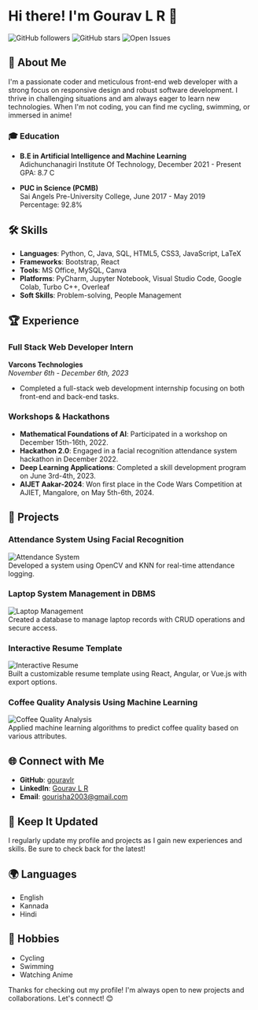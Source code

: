 # Hi there! I'm Gourav L R 👋

![GitHub followers](https://img.shields.io/github/followers/gouravlr?style=social) ![GitHub stars](https://img.shields.io/github/stars/gouravlr?style=social) ![Open Issues](https://img.shields.io/github/issues/gouravlr?style=social)

## 🌟 About Me
I'm a passionate coder and meticulous front-end web developer with a strong focus on responsive design and robust software development. I thrive in challenging situations and am always eager to learn new technologies. When I'm not coding, you can find me cycling, swimming, or immersed in anime!

### 🎓 Education
- **B.E in Artificial Intelligence and Machine Learning**  
  Adichunchanagiri Institute Of Technology, December 2021 - Present  
  GPA: 8.7 C

- **PUC in Science (PCMB)**  
  Sai Angels Pre-University College, June 2017 - May 2019  
  Percentage: 92.8%

## 🛠️ Skills
- **Languages**: Python, C, Java, SQL, HTML5, CSS3, JavaScript, LaTeX
- **Frameworks**: Bootstrap, React
- **Tools**: MS Office, MySQL, Canva
- **Platforms**: PyCharm, Jupyter Notebook, Visual Studio Code, Google Colab, Turbo C++, Overleaf
- **Soft Skills**: Problem-solving, People Management

## 🏆 Experience
### Full Stack Web Developer Intern  
**Varcons Technologies**  
_November 6th - December 6th, 2023_  
- Completed a full-stack web development internship focusing on both front-end and back-end tasks.

### Workshops & Hackathons
- **Mathematical Foundations of AI**: Participated in a workshop on December 15th-16th, 2022.
- **Hackathon 2.0**: Engaged in a facial recognition attendance system hackathon in December 2022.
- **Deep Learning Applications**: Completed a skill development program on June 3rd-4th, 2023.
- **AIJET Aakar-2024**: Won first place in the Code Wars Competition at AJIET, Mangalore, on May 5th-6th, 2024.

## 💼 Projects
### Attendance System Using Facial Recognition
![Attendance System](link-to-image)  
Developed a system using OpenCV and KNN for real-time attendance logging.

### Laptop System Management in DBMS
![Laptop Management](link-to-image)  
Created a database to manage laptop records with CRUD operations and secure access.

### Interactive Resume Template
![Interactive Resume](link-to-image)  
Built a customizable resume template using React, Angular, or Vue.js with export options.

### Coffee Quality Analysis Using Machine Learning
![Coffee Quality Analysis](link-to-image)  
Applied machine learning algorithms to predict coffee quality based on various attributes.

## 🌐 Connect with Me
- **GitHub**: [gouravlr](https://github.com/gouravlr)
- **LinkedIn**: [Gourav L R](https://www.linkedin.com/in/gouravlr/)
- **Email**: [gourisha2003@gmail.com](mailto:gourisha2003@gmail.com)

## 📅 Keep It Updated
I regularly update my profile and projects as I gain new experiences and skills. Be sure to check back for the latest!

## 🌍 Languages
- English
- Kannada
- Hindi

## 🎨 Hobbies
- Cycling
- Swimming
- Watching Anime

Thanks for checking out my profile! I'm always open to new projects and collaborations. Let's connect! 😊
